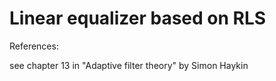 # Linear equalizer based on RLS

References:

see chapter 13 in "Adaptive filter theory" by Simon Haykin
